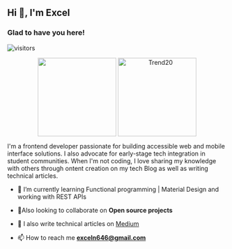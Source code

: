 ## Hi 👋, I'm Excel

### Glad to have you here!

![visitors](https://visitor-badge.glitch.me/badge?page_id=${your.username}.${your.repo.id})

<p align="center">
<img height="180em" src="https://github-readme-stats.vercel.app/api?username=trillionclues&show_icons=true&hide_border=true&&count_private=true&include_all_commits=true&show_icons=true&theme=gotham" align = "center"/>
<img height="180em" src="https://github-readme-stats.vercel.app/api/top-langs?username=trillionclues&langs_count=8&show_icons=true&locale=en&layout=compact&hide_border=true&theme=gotham" alt="Trend20" align = "center"/>
</p>

I'm a frontend developer passionate for building accessible web and mobile interface solutions. I also advocate for early-stage tech integration in student communities. When I'm not coding, I love sharing my knowledge with others through ontent creation on my tech Blog as well as writing technical articles.</h3>

* 🔭 I’m currently learning Functional programming | Material Design and working with REST APIs

* 👯Also looking to collaborate on **Open source projects**

* 📝 I also write technical articles on [Medium](https://trillionclues.medium.com/)

* 📫 How to reach me **exceln646@gmail.com**


<!-- <p align="center"><img src="https://github-readme-streak-stats.herokuapp.com/?user=trillionclues&theme=black-ice&hide_border=true&stroke=0000&background=0D1117&ring=e05397&fire=e05397&currStreakLabel=e05397" alt="trillionclues" /></p> -->
